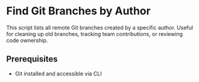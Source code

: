 # Find Git Branches by Author

This script lists all remote Git branches created by a specific author. 
Useful for cleaning up old branches, tracking team contributions, or reviewing code ownership.

## Prerequisites

- Git installed and accessible via CLI